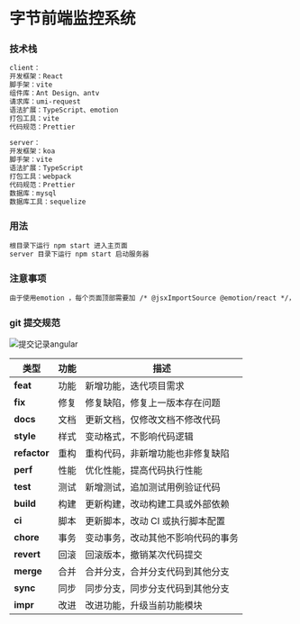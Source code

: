 # 字节前端监控系统

### 技术栈

```txt
client：
开发框架：React
脚手架：vite
组件库：Ant Design、antv
请求库：umi-request
语法扩展：TypeScript、emotion
打包工具：vite
代码规范：Prettier

server：
开发框架：koa
脚手架：vite
语法扩展：TypeScript
打包工具：webpack
代码规范：Prettier
数据库：mysql
数据库工具：sequelize
```

### 用法

```txt
根目录下运行 npm start 进入主页面
server 目录下运行 npm start 启动服务器
```

### 注意事项

```txt
由于使用emotion ，每个页面顶部需要加 /* @jsxImportSource @emotion/react */，才能使用css-in-js语法
```

### git 提交规范

![提交记录angular](https://p1-juejin.byteimg.com/tos-cn-i-k3u1fbpfcp/b0099c122df340aaa1aaabe63fd4647a~tplv-k3u1fbpfcp-zoom-in-crop-mark:3024:0:0:0.awebp)

| 类型         | 功能 | 描述                               |
| ------------ | ---- | ---------------------------------- |
| **feat**     | 功能 | 新增功能，迭代项目需求             |
| **fix**      | 修复 | 修复缺陷，修复上一版本存在问题     |
| **docs**     | 文档 | 更新文档，仅修改文档不修改代码     |
| **style**    | 样式 | 变动格式，不影响代码逻辑           |
| **refactor** | 重构 | 重构代码，非新增功能也非修复缺陷   |
| **perf**     | 性能 | 优化性能，提高代码执行性能         |
| **test**     | 测试 | 新增测试，追加测试用例验证代码     |
| **build**    | 构建 | 更新构建，改动构建工具或外部依赖   |
| **ci**       | 脚本 | 更新脚本，改动 CI 或执行脚本配置   |
| **chore**    | 事务 | 变动事务，改动其他不影响代码的事务 |
| **revert**   | 回滚 | 回滚版本，撤销某次代码提交         |
| **merge**    | 合并 | 合并分支，合并分支代码到其他分支   |
| **sync**     | 同步 | 同步分支，同步分支代码到其他分支   |
| **impr**     | 改进 | 改进功能，升级当前功能模块         |
